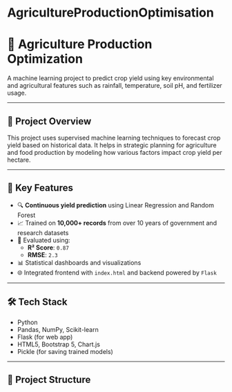 # AgricultureProductionOptimisation
# 🌾 Agriculture Production Optimization

A machine learning project to predict crop yield using key environmental and agricultural features such as rainfall, temperature, soil pH, and fertilizer usage.

---

## 📌 Project Overview

This project uses supervised machine learning techniques to forecast crop yield based on historical data. It helps in strategic planning for agriculture and food production by modeling how various factors impact crop yield per hectare.

---

## 🧠 Key Features

- 🔍 **Continuous yield prediction** using Linear Regression and Random Forest
- 📈 Trained on **10,000+ records** from over 10 years of government and research datasets
- 🧪 Evaluated using:
  - **R² Score**: `0.87`
  - **RMSE**: `2.3`
- 📊 Statistical dashboards and visualizations
- 🌐 Integrated frontend with `index.html` and backend powered by `Flask`

---

## 🛠 Tech Stack

- Python
- Pandas, NumPy, Scikit-learn
- Flask (for web app)
- HTML5, Bootstrap 5, Chart.js
- Pickle (for saving trained models)

---

## 📂 Project Structure

